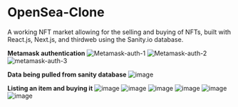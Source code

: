 # OpenSea-Clone
A working NFT market allowing for the selling and buying of NFTs, built with React.js, Next.js, and thirdweb using the Sanity.io database.



**Metamask authentication**
![Metamask-auth-1](https://user-images.githubusercontent.com/63352151/162626056-6db063da-736a-4fd1-9804-7c28e3b395a3.jpg)
![Metamask-auth-2](https://user-images.githubusercontent.com/63352151/162626066-21cee483-cb2d-40c9-b2fc-250949dd761e.jpg)
![metamask-auth-3](https://user-images.githubusercontent.com/63352151/162626071-6ac871f5-963c-47e0-ac2e-a01eb8f5b727.jpg)

**Data being pulled from sanity database**
![image](https://user-images.githubusercontent.com/63352151/162625087-564f4f1a-23b4-4094-b375-5167d02d216f.png)

**Listing an item and buying it**
![image](https://user-images.githubusercontent.com/63352151/162625490-7467c8c3-8bcb-4763-9a33-905f9120f818.png)
![image](https://user-images.githubusercontent.com/63352151/162625716-1ac62cac-beb0-40ba-9e35-f8cec4fd9eda.png)
![image](https://user-images.githubusercontent.com/63352151/162625793-c6bf7ed4-76d7-45fe-9414-ae2801bceddb.png)
![image](https://user-images.githubusercontent.com/63352151/162625831-5aef198f-f51f-4f36-a6f9-5fca5f98922b.png)
![image](https://user-images.githubusercontent.com/63352151/162625875-41ddd2ea-377b-44d1-8217-c22ded5ef309.png)
![image](https://user-images.githubusercontent.com/63352151/162626001-fffab83f-6a36-497e-9b99-aff5e7d8fe47.png)

